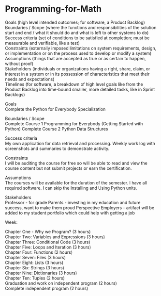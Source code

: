# Programming-for-Math
Goals (high level intended outcomes; for software, a Product Backlog) </br>
Boundaries / Scope (where the functions and responsibilities of the solution start and end / what it should do and what is left to other systems to do) </br>
Success criteria (set of conditions to be satisfied at completion; must be measurable and verifiable, like a test) </br>
Constraints (externally imposed limitations on system requirements, design, or implementation or on the process used to develop or modify a system) </br>
Assumptions (things that are accepted as true or as certain to happen, without proof) </br>
Stakeholders (individuals or organizations having a right, share, claim, or interest in a system or in its possession of characteristics that meet their needs and expectations) </br>
Timelines (for software, a breakdown of high level goals like from the Product Backlog into time-bound smaller, more detailed tasks, like in Sprint Backlogs) </br>

Goals </br>
Complete the Python for Everybody Specialization

Boundaries / Scope </br>
Complete Course 1 Programming for Everybody (Getting Started with Python) 
Complete Course 2 Python Data Structures

Success criteria </br>
My own application for data retrieval and processing.
Weekly work log with screenshots and summaries to demonstrate activity.

Constraints </br>
I will be auditing the course for free so will be able to read and view the course content but not submit projects or earn the certification.

Assumptions </br>
The courses will be available for the duration of the semester.
I have all required software.
I can skip the Installing and Using Python units.

Stakeholders </br>
Professor - for grade
Parents - investing in my education and future success, want to make them proud
Perspective Employers - artifact will be added to my student portfolio which could help with getting a job

Week: </br>

Chapter One - Why we Program? (3 hours) </br>
Chapter Two: Variables and Expressions (3 hours) </br>
Chapter Three: Conditional Code (3 hours) </br>
Chapter Five: Loops and Iteration (3 hours) </br>
Chapter Four: Functions (2 hours) </br>
Chapter Seven: Files (3 hours) </br>
Chapter Eight: Lists (3 hours) </br>
Chapter Six: Strings (3 hours) </br>
Chapter Nine: Dictionaries (3 hours) </br>
Chapter Ten: Tuples (2 hours) </br>
Graduation and work on independent program (2 hours) </br>
Complete independent program (2 hours) </br>
